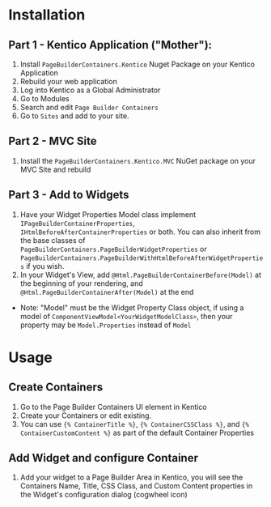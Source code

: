 # Installation
## Part 1 - Kentico Application ("Mother"):

1. Install `PageBuilderContainers.Kentico` Nuget Package on your Kentico Application
1. Rebuild your web application
1. Log into Kentico as a Global Administrator
1. Go to Modules
1. Search and edit `Page Builder Containers`
1. Go to `Sites` and add to your site.

## Part 2 - MVC Site

1. Install the `PageBuilderContainers.Kentico.MVC` NuGet package on your MVC Site and rebuild

## Part 3 - Add to Widgets
1. Have your Widget Properties Model class implement `IPageBuilderContainerProperties`, `IHtmlBeforeAfterContainerProperties` or both.  You can also inherit from the base classes of `PageBuilderContainers.PageBuilderWidgetProperties` or `PageBuilderContainers.PageBuilderWithHtmlBeforeAfterWidgetProperties` if you wish. 
1. In your Widget's View, add `@Html.PageBuilderContainerBefore(Model)` at the beginning of your rendering, and `@Html.PageBuilderContainerAfter(Model)` at the end
- Note: "Model" must be the Widget Property Class object, if using a model of `ComponentViewModel<YourWidgetModelClass>`, then your property may be `Model.Properties` instead of `Model`

# Usage
## Create Containers
1. Go to the Page Builder Containers UI element in Kentico
1. Create your Containers or edit existing. 
1. You can use `{% ContainerTitle %}`, `{% ContainerCSSClass %}`, and `{% ContainerCustomContent %}` as part of the default Container Properties

## Add Widget and configure Container
1. Add your widget to a Page Builder Area in Kentico, you will see the Containers Name, Title, CSS Class, and Custom Content properties in the Widget's configuration dialog (cogwheel icon)

